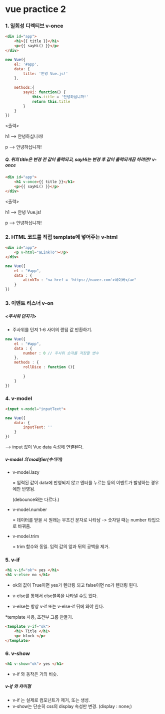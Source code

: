 # vue practice 2



### 1. 일회성 디렉티브 v-once

```html
<div id="app">
    <h1>{{ title }}</h1>
    <p>{{ sayHi() }}</p>
</div>
```

```js
new Vue({
    el: '#app', 
    data: { 
        title: '안녕 Vue.js!'
    },
    
    methods:{ 
        sayHi: function() {
            this.title = '안녕하십니까!'
            return this.title
        }
    }
})
```

<출력>

h1 --> 안녕하십니까!

p --> 안녕하십니까!

##### Q. 위의 title은 변경 전 값이 출력되고, sayHi는 변경 후 값이 출력되게끔 하려면? v-once

```html
<div id="app">
    <h1 v-once>{{ title }}</h1>
    <p>{{ sayHi() }}</p>
</div>
```

<출력>

h1 --> 안녕 Vue.js!

p --> 안녕하십니까!



### 2. HTML 코드를 직접 template에 넣어주는 v-html

```html
<div id="app">
    <p v-html="aLinkTo"></p>
</div>
```

```js
new Vue({
    el : "#app",
    data : {
        aLinkTo : "<a href = 'https://naver.com'>네이버</a>"
    }
})
```



### 3. 이벤트 리스너 v-on

##### <주사위 던지기>

- 주사위를 던져 1-6 사이의 랜덤 값 반환하기.

```js
new Vue({
    el : "#app",
    data : {
        number : 0 // 주사위 숫자를 저장할 변수
    },
    methods : {
        rollDice : function (){
            
        }
    }
})
```



### 4. v-model

```html
<input v-model="inputText">
```

```js
new Vue({
    data: {
        inputText: ''
    }
})
```

--> input 값이 Vue data 속성에 연결된다.

##### v-model 의 modifier(수식어)

- v-model.lazy

  = 입력된 값이 data에 반영되지 않고 엔터를 누르는 등의 이벤트가 발생하는 경우에만 반영됨.

     (debounce와는 다르다.)

- v-model.number

  = 데이터를 받을 시 원래는 무조건 문자로 나타남 -> 숫자일 때는 number 타입으로 바꿔줌.

- v-model.trim

  = trim 함수와 동일. 입력 값의 앞과 뒤의 공백을 제거.



### 5. v-if

```html
<h1 v-if="ok"> yes </h1>
<h1 v-else> no </h1>
```

- ok의 값이 True이면 yes가 렌더링 되고 false이면 no가 렌더링 된다.

- v-else를 통해서 else블록을 나타낼 수도 있다.

- v-else는 항상 v-if 또는 v-else-if 뒤에 와야 한다.

*template 사용, 조건부 그룹 만들기.

```html
<template v-if="ok">
	<h1> Title </h1>
    <p> block </p>
</template>
```



### 6. v-show

```html
<h1 v-show="ok"> yes </h1>
```

- v-if 와 동작은 거의 비슷.

##### v-if 와 차이점

- v-if 는 실제로 컴포넌트가 제거, 또는 생성.
- v-show는 단순히 css의 display 속성만 변경. (display : none;)







